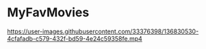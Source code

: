 # MyFavMovies

https://user-images.githubusercontent.com/33376398/136830530-4cfafadb-c579-432f-bd59-4e24c59358fe.mp4
